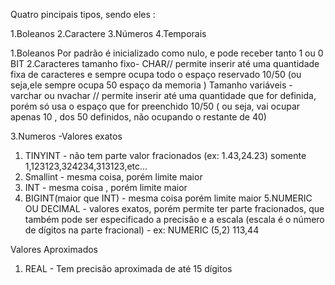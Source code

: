 

Quatro pincipais tipos, sendo eles : 

1.Boleanos
2.Caractere
3.Números
4.Temporais

1.Boleanos 
Por padrão é inicializado como nulo, e pode receber tanto 1 ou 0
BIT
2.Caracteres 
tamanho fixo- CHAR// permite inserir até uma quantidade fixa de caracteres e sempre ocupa todo o espaço reservado 10/50 (ou seja,ele sempre ocupa 50 espaço da memoria )
Tamanho variáveis - varchar ou nvachar // permite inserir até uma quantidade que for definida, porém só usa o espaço que for preenchido 10/50 ( ou seja, vai ocupar apenas 10 , dos 50 definidos, não ocupando o restante de 40)

3.Numeros 
-Valores exatos 

1. TINYINT - não tem parte valor fracionados (ex: 1.43,24.23) somente 1,123123,324234,313123,etc...
2. Smallint - mesma coisa, porém limite maior 
3. INT - mesma coisa , porém limite maior 
4. BIGINT(maior que INT) - mesma coisa porém limite maior 
5.NUMERIC OU DECIMAL - valores exatos, porém permite ter parte fracionados, que também pode ser especificado a precisão  e a escala (escala é o número de dígitos na parte fracional) - ex: NUMERIC (5,2) 113,44

Valores Aproximados 

1. REAL - Tem precisão aproximada de até 15 dígitos 



